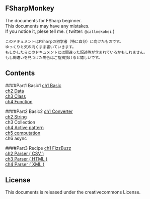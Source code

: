 FSharpMonkey
---
The documents for FSharp beginner.  
This documents may have any mistakes.  
If you notice it, plese tell me. ( twitter: `@callmekohei` )  

```text
このドキュメントはFSharpの初学者（特に自分）に向けたものです。
ゆっくりと気の向くまま書いていきます。
もしかしたらこのドキュメントには間違った記述等が含まれているかもしれません。
もし間違いを見つけた場合はご指摘頂けると嬉しいです。
```

Contents
---
####Part1 Basic1
[ch1 Basic](./part1/ch1_Basic.md)  
[ch2 Data](./part1/ch2_data.md)  
[ch3 Class](./part1/ch3_class.md)  
[ch4 Function](./part1/ch4_function.md)  

####Part2 Basic2
[ch1 Converter](./part2/ch1_Converter.md)  
[ch2 String](./part2/ch2_String.md)  
ch3 Collection  
[ch4 Active pattern](./part2/ch2_ActivePattern.md)  
[ch5 computation](./part1/ch5_computation.md)  
ch6 async  

####Part3 Recipe
[ch1 FizzBuzz](./part3/ch1_FizzBuzz.md)  
[ch2 Parser ( CSV )](./part3/ch3_Parser_CSV.md)  
[ch3 Parser ( HTML )](./part3/ch4_Parser_HTML.md)  
[ch4 Parser ( XML )](./part3/ch5_Parser_XML.md)  

License
---
This documents is released under the creativecommons License.
